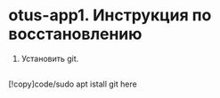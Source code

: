 # otus-app1. Инструкция по восстановлению
1. Установить git.
##
[!copy]<tab><tab>code/sudo apt istall git here
